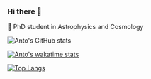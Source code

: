 ### Hi there 👋

🔭 PhD student in Astrophysics and Cosmology 

![Anto's GitHub stats](https://github-readme-stats.vercel.app/api?username=antolonappan&show_icons=true&theme=dark)

[![Anto's wakatime stats](https://github-readme-stats.vercel.app/api/wakatime?username=antolonappan)](https://github.com/antolonappan/github-readme-stats)

[![Top Langs](https://github-readme-stats.vercel.app/api/top-langs/?username=antolonappan&layout=compact&hide=jupyter%20notebook)](https://github.com/antolonappan/github-readme-stats)


<!--
**antolonappan/antolonappan** is a ✨ _special_ ✨ repository because its `README.md` (this file) appears on your GitHub profile.

Here are some ideas to get you started:

- 🔭 I’m currently working on ...
- 🌱 I’m currently learning ...
- 👯 I’m looking to collaborate on ...
- 🤔 I’m looking for help with ...
- 💬 Ask me about ...
- 📫 How to reach me: ...
- 😄 Pronouns: ...
- ⚡ Fun fact: ...
-->
